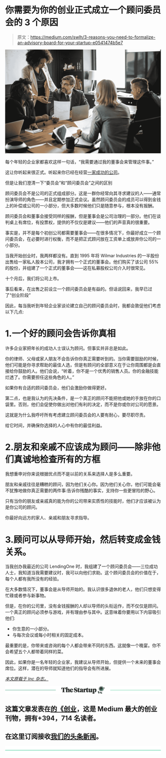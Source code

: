 # 你需要为你的创业正式成立一个顾问委员会的 3 个原因

> 原文：<https://medium.com/swlh/3-reasons-you-need-to-formalize-an-advisory-board-for-your-startup-e0541474b5e7>

![](img/935e4b82c757d7a7ca7e485541bf28ff.png)

每个年轻的企业家都喜欢这样一句话，“我需要通过我的董事会来管理这件事。”

这让你听起来很正式。听起来你已经在经营[一家成功的公司](https://www.inc.com/bill-green/whats-difference-between-a-ceo-an-entrepreneur-this-1-quality.html)。

但是让我们澄清一下“委员会”和“顾问委员会”之间的区别

顾问委员会不是公司的正式组成部分。这是一群你经常向其寻求建议的人——通常扮演导师的角色——并且定期参加正式会议。虽然顾问委员会的成员可以得到金钱上的补偿或公司的一小部分，但大多数时候他们只是随意参与，根本没有报酬。

顾问委员会和董事会接受同样的报酬，但是董事会是公司治理的一部分。他们在谈判桌上有席位，有投票权，提供的不仅仅是建议——他们的声音真的很重要。

事实是，并不是每个初创公司都需要董事会——在很多情况下，你最好成立一个顾问委员会，在必要时进行权衡，而不是把正式顾问放在工资单上或放弃你公司的一小部分。

当我开始创业时，我两样都没有。直到 1995 年将 Wilmar Industries 的一半股份出售给一家私人股本公司，我才拥有一个正式的董事会。他们购买了该公司 55%的股份，并组建了一个正式的董事会——这在私募股权公司介入时很常见。

十个月后，我们将公司上市。

事后看来，在出售之前设立一个顾问委员会是有益的。但话说回来，我早已过了“创业阶段”

因此，每当我听到年轻企业家谈论建立自己的顾问委员会时，我都会敦促他们考虑以下几点:

# 1.一个好的顾问会告诉你真相

许多企业家把年长的成功人士误认为顾问。但事实并非总是如此。

你的律师、父母或家人朋友不会告诉你你真正需要听到的。当你需要鼓励的时候，他们可能是你寻求帮助的最佳人选，但是有顾问的全部意义在于让你周围都是会直接给你鼓励的人。他们会说，“听着，你不是一个优秀的销售人员。你的金融技能烂透了。你需要担任这些角色的人。”

如果你有合适的顾问委员会，他们会激励你做得更好。

第二点，也是我认为的先决条件，是一个真正的顾问不能把他或她的手放在你的口袋里。否则，他们会促使你做出对他们有利的决定，而不是你或你对公司的愿景。

这就是为什么我呼吁所有考虑建立顾问委员会的人要有耐心，要尽职尽责。

给它时间，并确保你选择的人心中有你的最佳利益。

# 2.朋友和亲戚不应该成为顾问——除非他们真诚地检查所有的方框

我想重申对你来说根据优点而不是以前的关系来选择人是多么重要。

朋友和亲戚往往是糟糕的顾问，因为他们关心你。因为他们关心你，他们可能会毫不犹豫地做你真正需要的两件事:告诉你残酷的事实，支持你一些更冒险的野心。

只有当你的朋友或亲戚真的能为你的公司带来实质性的技能时，他们才应该被认为是你公司的顾问。

你最好向远方的家人、亲戚和朋友寻求指导。

# 3.顾问可以从导师开始，然后转变成金钱关系。

当我创办我最近的公司 LendingOne 时，我组建了一个顾问委员会——三位成功人士，我知道当我需要建议时，我可以向他们求助。这个顾问委员会的价值在于，每个人都有我所没有的经验。

在大多数情况下，董事会是从导师开始的。我认识很多退休的老人，他们只想变得忙碌或者参与新事物。

但是，在你的公司里，没有金钱报酬的人却以导师的头衔运作，而不仅仅是顾问。一个真正的顾问必须参与游戏，并有理由参与其中。这意味着你要用以下内容吸引他们:

*   你生意的一小部分。
*   与每次会议或每小时相关的固定成本。

最重要的是，你带来或咨询的每个人都会带来不同的东西。这就像一个晚宴。你不会希望五个人都带着同样的菜。

因此，如果你是一名年轻的企业家，我建议从导师开始，但提供一个未来的董事会席位。这样，潜在的导师就知道他们的指导会有所进展。

[*本文原载于 Inc 杂志。*](https://www.inc.com/bill-green/3-reasons-you-need-to-formalize-an-advisory-board-for-your-startup.html)

[![](img/308a8d84fb9b2fab43d66c117fcc4bb4.png)](https://medium.com/swlh)

## 这篇文章发表在[的《创业](https://medium.com/swlh)，这是 Medium 最大的创业刊物，拥有+394，714 名读者。

## 在这里订阅接收[我们的头条新闻](http://growthsupply.com/the-startup-newsletter/)。

[![](img/b0164736ea17a63403e660de5dedf91a.png)](https://medium.com/swlh)